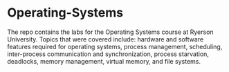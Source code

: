 # Operating-Systems

The repo contains the labs for the Operating Systems course at Ryerson University. Topics that were covered include: hardware and software features required for operating systems, process management, scheduling, inter-process communication and synchronization, process starvation, deadlocks, memory management, virtual memory, and file systems.
